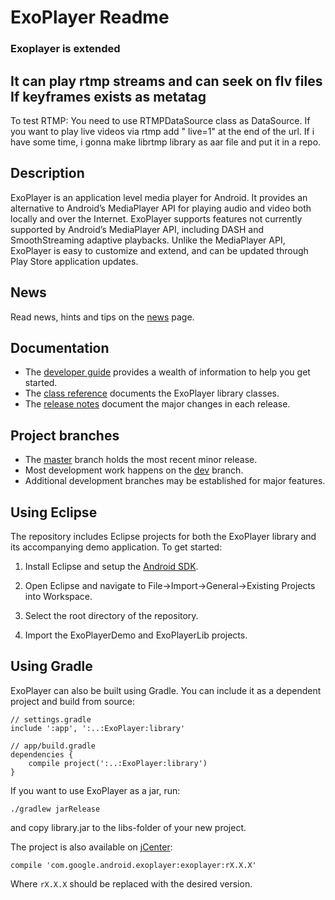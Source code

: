 # ExoPlayer Readme #

### Exoplayer is extended ### 
## It can play rtmp streams and can seek on flv files If keyframes exists as metatag ##

To test RTMP: You need to use RTMPDataSource class as DataSource. If you want to play live videos via rtmp
add " live=1" at the end of the url. If i have some time, i gonna make librtmp library as aar file and put it in a repo. 



## Description ##

ExoPlayer is an application level media player for Android. It provides an
alternative to Android’s MediaPlayer API for playing audio and video both
locally and over the Internet. ExoPlayer supports features not currently
supported by Android’s MediaPlayer API, including DASH and SmoothStreaming
adaptive playbacks. Unlike the MediaPlayer API, ExoPlayer is easy to
customize and extend, and can be updated through Play Store application
updates.

## News ##

Read news, hints and tips on the [news][] page.

[news]: https://google.github.io/ExoPlayer/news.html

## Documentation ##

* The [developer guide][] provides a wealth of information to help you get
started.
* The [class reference][] documents the ExoPlayer library classes.
* The [release notes][] document the major changes in each release.

[developer guide]: https://google.github.io/ExoPlayer/guide.html
[class reference]: https://google.github.io/ExoPlayer/doc/reference
[release notes]: https://github.com/google/ExoPlayer/blob/dev/RELEASENOTES.md

## Project branches ##

  * The [master][] branch holds the most recent minor release.
  * Most development work happens on the [dev][] branch.
  * Additional development branches may be established for major features.

[master]: https://github.com/google/ExoPlayer/tree/master
[dev]: https://github.com/google/ExoPlayer/tree/dev

## Using Eclipse ##

The repository includes Eclipse projects for both the ExoPlayer library and its
accompanying demo application. To get started:

  1. Install Eclipse and setup the [Android SDK][].

  1. Open Eclipse and navigate to File->Import->General->Existing Projects into
     Workspace.

  1. Select the root directory of the repository.

  1. Import the ExoPlayerDemo and ExoPlayerLib projects.

[Android SDK]: http://developer.android.com/sdk/index.html


## Using Gradle ##

ExoPlayer can also be built using Gradle. You can include it as a dependent project and build from source:

```
// settings.gradle
include ':app', ':..:ExoPlayer:library'

// app/build.gradle
dependencies {
    compile project(':..:ExoPlayer:library')
}
```

If you want to use ExoPlayer as a jar, run:

```
./gradlew jarRelease
```

and copy library.jar to the libs-folder of your new project.

The project is also available on [jCenter](https://bintray.com/google/exoplayer/exoplayer/view):

```
compile 'com.google.android.exoplayer:exoplayer:rX.X.X'
```

Where `rX.X.X` should be replaced with the desired version.
